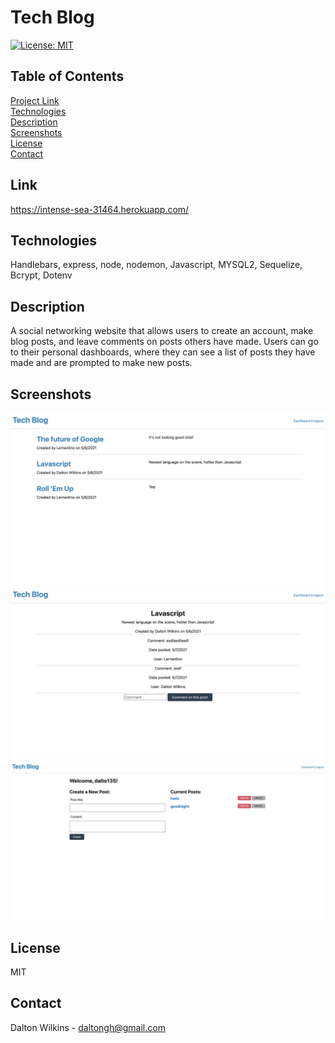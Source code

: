 # Tech Blog

[![License: MIT](https://img.shields.io/badge/License-MIT-blue.svg)](https://opensource.org/licenses/MIT)

## Table of Contents
[Project Link](#Link)  
[Technologies](#Technologies)  
[Description](#Description)  
[Screenshots](#Screenshots)  
[License](#License)  
[Contact](#Contact)

## Link
https://intense-sea-31464.herokuapp.com/

## Technologies
Handlebars, express, node, nodemon, Javascript, MYSQL2, Sequelize, Bcrypt, Dotenv

## Description
A social networking website that allows users to create an account, make blog posts, and leave comments on posts others have made. Users can go to their personal dashboards, where they can see a list of posts they have made and are prompted to make new posts.

## Screenshots
![Screenshot 1](Assets/images/screenshot1.png)
![Screenshot 2](Assets/images/screenshot2.png)
![Screenshot 3](Assets/images/screenshot3.png)


## License
MIT

## Contact
Dalton Wilkins - daltongh@gmail.com
